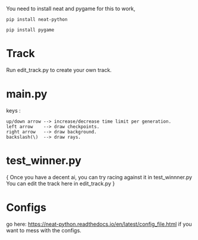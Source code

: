 You need to install neat and pygame for this to work,

```pip install neat-python```

```pip install pygame```

# Track

Run edit_track.py to create your own track.

# main.py

keys :

    up/down arrow --> increase/decrease time limit per generation.
    left arrow    --> draw checkpoints.
    right arrow   --> draw background.
    backslash(\)  --> draw rays.

# test_winner.py

{
Once you have a decent ai, you can try racing against it in test_winnner.py
You can edit the track here in edit_track.py 
}


# Configs

go here: https://neat-python.readthedocs.io/en/latest/config_file.html if you want to mess with the configs.
